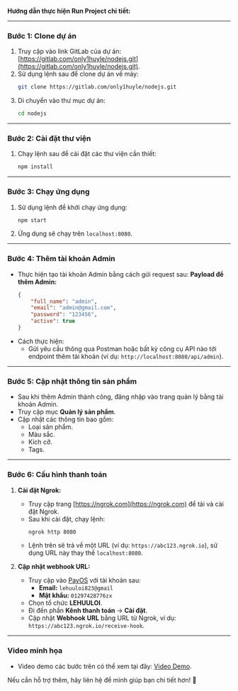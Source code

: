 **Hướng dẫn thực hiện Run Project chi tiết:**

---

### **Bước 1: Clone dự án**
1. Truy cập vào link GitLab của dự án: [https://gitlab.com/only1huyle/nodejs.git](https://gitlab.com/only1huyle/nodejs.git).
2. Sử dụng lệnh sau để clone dự án về máy:
   ```bash
   git clone https://gitlab.com/only1huyle/nodejs.git
   ```
3. Di chuyển vào thư mục dự án:
   ```bash
   cd nodejs
   ```

---

### **Bước 2: Cài đặt thư viện**
1. Chạy lệnh sau để cài đặt các thư viện cần thiết:
   ```bash
   npm install
   ```

---

### **Bước 3: Chạy ứng dụng**
1. Sử dụng lệnh để khởi chạy ứng dụng:
   ```bash
   npm start
   ```
2. Ứng dụng sẽ chạy trên `localhost:8080`.

---

### **Bước 4: Thêm tài khoản Admin**
- Thực hiện tạo tài khoản Admin bằng cách gửi request sau:
  **Payload để thêm Admin:**
  ```json
  {
      "full_name": "admin",
      "email": "admin@gmail.com",
      "password": "123456",
      "active": true
  }
  ```
- Cách thực hiện:
  - Gửi yêu cầu thông qua Postman hoặc bất kỳ công cụ API nào tới endpoint thêm tài khoản (ví dụ: `http://localhost:8080/api/admin`).

---

### **Bước 5: Cập nhật thông tin sản phẩm**
- Sau khi thêm Admin thành công, đăng nhập vào trang quản lý bằng tài khoản Admin.
- Truy cập mục **Quản lý sản phẩm**.
- Cập nhật các thông tin bao gồm:
  - Loại sản phẩm.
  - Màu sắc.
  - Kích cỡ.
  - Tags.

---

### **Bước 6: Cấu hình thanh toán**
1. **Cài đặt Ngrok:**
   - Truy cập trang [https://ngrok.com](https://ngrok.com) để tải và cài đặt Ngrok.
   - Sau khi cài đặt, chạy lệnh:
     ```bash
     ngrok http 8080
     ```
   - Lệnh trên sẽ trả về một URL (ví dụ: `https://abc123.ngrok.io`), sử dụng URL này thay thế `localhost:8080`.

2. **Cập nhật webhook URL:**
   - Truy cập vào [PayOS](https://payos.com) với tài khoản sau:
     - **Email:** `lehuuloi823@gmail`
     - **Mật khẩu:** `01297428776zx`
   - Chọn tổ chức **LEHUULOI**.
   - Đi đến phần **Kênh thanh toán** → **Cài đặt**.
   - Cập nhật **Webhook URL** bằng URL từ Ngrok, ví dụ: `https://abc123.ngrok.io/receive-hook`.

---

### **Video minh họa**
- Video demo các bước trên có thể xem tại đây: [Video Demo](https://youtu.be/bgDZk2kLD-k).

Nếu cần hỗ trợ thêm, hãy liên hệ để mình giúp bạn chi tiết hơn! 🚀